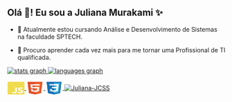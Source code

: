 ## Olá 👋! Eu sou a Juliana Murakami ✨


* 🌱 Atualmente estou cursando Análise e Desenvolvimento de Sistemas na faculdade SPTECH.
  
* 📖 Procuro aprender cada vez mais para me tornar uma Profissional de TI qualificada.



<div >
    <a href="https://github.com/Murakami-J">
  <img src="https://github-readme-stats.vercel.app/api?username=Murakami-J&hide_title=false&hide_rank=false&show_icons=true&include_all_commits=true&count_private=true&disable_animations=false&theme=aura&locale=en&hide_border=false" height="160" alt="stats graph"  />
  
  <img src="https://github-readme-stats.vercel.app/api/top-langs?username=Murakami-J&locale=en&hide_title=false&layout=compact&card_width=320&langs_count=5&theme=aura&hide_border=false" height="160" alt="languages graph"  />
</div>


<div style="display: inline_block"><br>
  <img align="center" alt="Juliana-Js" height="30" width="40" src="https://raw.githubusercontent.com/devicons/devicon/master/icons/javascript/javascript-plain.svg">
  <img align="center" alt="Juliana-HTML" height="30" width="40" src="https://raw.githubusercontent.com/devicons/devicon/master/icons/html5/html5-original.svg">
  <img align="center" alt="Juliana-JCSS" height="30" width="40" src="https://raw.githubusercontent.com/devicons/devicon/master/icons/css3/css3-original.svg">
  <img align="center" alt="Juliana-JCSS" height="30" width="40" src="https://raw.githubusercontent.com/jmnote/z-icons/master/svg/java.svg">
</div>



<!--
![Snake animation](https://github.com/Murakami-J/Murakami-J/blob/output/github-contribution-grid-snake-dark.svg?palette=github-dark)
**Murakami-J/Murakami-J** is a ✨ _special_ ✨ repository because its `README.md` (this file) appears on your GitHub profile.

Here are some ideas to get you started:

- 🔭 I’m currently working on ...
- 🌱 I’m currently learning ...
- 👯 I’m looking to collaborate on ...
- 🤔 I’m looking for help with ...
- 💬 Ask me about ...
- 📫 How to reach me: ...
- 😄 Pronouns: ...
- ⚡ Fun fact: ...
-->
